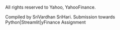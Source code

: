 All rights reserved to Yahoo, YahooFinance.

Compiled by SriVardhan SriHari.
Submission towards Python|Streamlit|yFinance Assignment